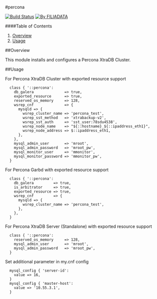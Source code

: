 #percona

[![Build Status](https://img.shields.io/travis/FILIADATAGmbH/puppet-percona/master.svg)](https://travis-ci.org/FILIADATAGmbH/puppet-percona)
[![By FILIADATA](https://img.shields.io/badge/by-filiadata-fb7047.svg)](https://www.dm.de/de_homepage/arbeiten-und-lernen/arbeiten_bei_uns/arbeiten_bei_filiadata/)

####Table of Contents

1. [Overview](#overview)
2. [Usage](#usage)

##Overview

This module installs and configures a Percona XtraDB Cluster.

##Usage

For Percona XtraDB Cluster with exported resource support

```puppet
  class { '::percona':
    db_galera              => true,
    exported_resource      => true,
    reserved_os_memory     => 128,
    wsrep_cnf              => {
      mysqld => {
        wsrep_cluster_name => 'percona_test',
        wsrep_sst_method   => 'xtrabackup-v2',
        wsrep_sst_auth     => 'sst_user:78sdu4538',
        wsrep_node_name    => "${::hostname}_${::ipaddress_eth1}",
        wsrep_node_address => $::ipaddress_eth1,
      },
    },
    mysql_admin_user       => 'mroot',
    mysql_admin_password   => 'mroot_pw',
    mysql_monitor_user     => 'mmonitor',
    mysql_monitor_password => 'mmonitor_pw',
  }
```

For Percona Garbd with exported resource support

```puppet
  class { '::percona':
    db_galera         => true,
    is_arbitrator     => true,
    exported_resource => true,
    wsrep_cnf         => {
      mysqld => {
        wsrep_cluster_name => 'percona_test',
      },
    },
  }
```

For Percona XtraDB Server (Standalone) with exported resource support

```puppet
  class { '::percona':
    reserved_os_memory     => 128,
    mysql_admin_user       => 'mroot',
    mysql_admin_password   => 'mroot_pw',
  }
```

Set additional parameter in my.cnf config

```puppet
  mysql_config { 'server-id':
    value => 16,
  }
  mysql_config { 'master-host':
    value => '10.55.3.1',
  }
```
